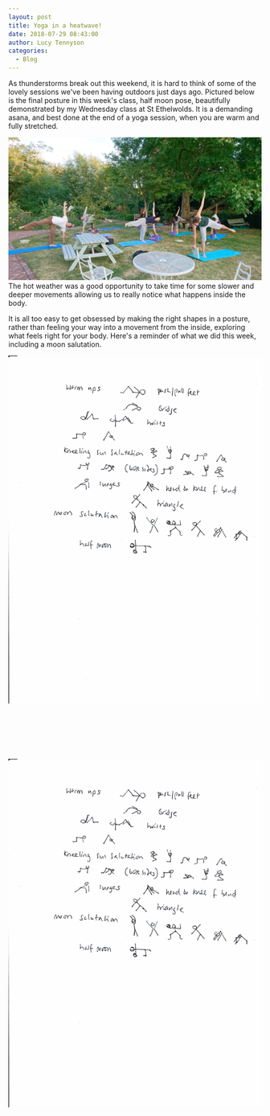 ```yaml
---
layout: post
title: Yoga in a heatwave!
date: 2018-07-29 08:43:00
author: Lucy Tennyson
categories:
  - Blog
---
```


As thunderstorms break out this weekend, it is hard to think of some of the lovely sessions we've been having outdoors just days ago. Pictured below is the final posture in this week's class, half moon pose, beautifully demonstrated by my Wednesday class at St Ethelwolds. It is a demanding asana, and best done at the end of a yoga session, when you are warm and fully stretched.

![](/uploads/yogastethelgarden-1.jpg)The hot weather was a good opportunity to take time for some slower and deeper movements allowing us to really notice what happens inside the body.

It is all too easy to get obsessed by making the right shapes in a posture, rather than feeling your way into a movement from the inside, exploring what feels right for your body. Here's a reminder of what we did this week, including a moon salutation.

![](/uploads/yogablog29july-1.jpg)

&nbsp;

&nbsp;

&nbsp;

![](/uploads/yogablog29july.jpg)